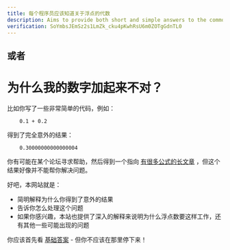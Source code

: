 ```yaml
---
title: 每个程序员应该知道关于浮点的代数
description: Aims to provide both short and simple answers to the common recurring questions of novice programmers about floating-point numbers not 'adding up' correctly, and more in-depth information about how IEEE 754 floats work, when and how to use them correctly, and what to use instead when they are not appropriate.
verification: SoYmbsJEmSz2s1LmZk_cku4pKwhRsU6m0ZOTgGdnTL0
---
```


或者
--

为什么我的数字加起来不对？
============================

比如你写了一些非常简单的代码，例如：

		0.1 + 0.2

得到了完全意外的结果：

		0.30000000000000004

你有可能在某个论坛寻求帮助，然后得到一个指向 [有很多公式的长文章](http://download.oracle.com/docs/cd/E19957-01/806-3568/ncg_goldberg.html) ，但这个结果好像并不能帮你解决问题。

好吧，本网站就是：

* 简明解释为什么你得到了意外的结果
* 告诉你怎么处理这个问题
* 如果你感兴趣，本站也提供了深入的解释来说明为什么浮点数要这样工作，还有其他一些可能出现的问题

你应该首先看 [基础答案](/basic/) - 但你不应该在那里停下来！
